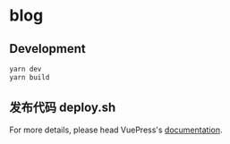 
# blog

> 

## Development

```bash
yarn dev
yarn build
```
## 发布代码 deploy.sh
For more details, please head VuePress's [documentation](https://v1.vuepress.vuejs.org/).


